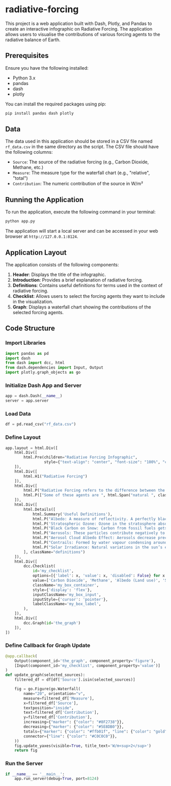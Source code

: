 # radiative-forcing

This project is a web application built with Dash, Plotly, and Pandas to create an interactive infographic on Radiative Forcing. The application allows users to visualise the contributions of various forcing agents to the radiative balance of Earth.

## Prerequisites

Ensure you have the following installed:

- Python 3.x
- pandas
- dash
- plotly

You can install the required packages using pip:

```sh
pip install pandas dash plotly
```

## Data

The data used in this application should be stored in a CSV file named `rf_data.csv` in the same directory as the script. The CSV file should have the following columns:

- `Source`: The source of the radiative forcing (e.g., Carbon Dioxide, Methane, etc.)
- `Measure`: The measure type for the waterfall chart (e.g., "relative", "total")
- `Contribution`: The numeric contribution of the source in W/m²

## Running the Application

To run the application, execute the following command in your terminal:

```sh
python app.py
```

The application will start a local server and can be accessed in your web browser at `http://127.0.0.1:8124`.

## Application Layout

The application consists of the following components:

1. **Header**: Displays the title of the infographic.
2. **Introduction**: Provides a brief explanation of radiative forcing.
3. **Definitions**: Contains useful definitions for terms used in the context of radiative forcing.
4. **Checklist**: Allows users to select the forcing agents they want to include in the visualization.
5. **Graph**: Displays a waterfall chart showing the contributions of the selected forcing agents.

## Code Structure

### Import Libraries

```python
import pandas as pd
import dash
from dash import dcc, html
from dash.dependencies import Input, Output
import plotly.graph_objects as go
```

### Initialize Dash App and Server

```python
app = dash.Dash(__name__)
server = app.server
```

### Load Data

```python
df = pd.read_csv("rf_data.csv")
```

### Define Layout

```python
app.layout = html.Div([
    html.Div([
        html.Pre(children="Radiative Forcing Infographic",
                 style={"text-align": "center", "font-size": "100%", "color": "black"})
    ]),
    html.Div([
        html.H1("Radiative Forcing")
    ]),
    html.Div([
        html.P("Radiative Forcing refers to the difference between the solar energy absorbed by Earth and the energy radiated back into space. A system in thermal balance has zero radiative forcing. Solar irradiance is the energy from the sun received per unit area per second (W/m²). A positive radiative forcing indicates more energy absorption than reflection, leading to warming, and vice versa. Here, we break down radiative forcing into its components, often called 'forcing agents', categorised by their sources.", className="intro"),
        html.P(["Some of these agents are ", html.Span("natural ", className="natural"), " while others are due to ", html.Span("human", className="human"), " activities."], className="agents"),
    ]),
    html.Div([
        html.Details([
            html.Summary('Useful Definitions'),
            html.P("Albedo: A measure of reflectivity. A perfectly black object (perfect absorber) has an albedo of 0, while a white object has an albedo of 1. For instance, replacing forests with agricultural land increases Earth's albedo as crops are more reflective than forests.", className="albedo"),
            html.P('Stratospheric Ozone: Ozone in the stratosphere absorbs energy and partially re-emits it back into space.', className="strozone"),
            html.P("Black Carbon on Snow: Carbon from fossil fuels gets trapped in ice, darkening it, reducing albedo, and causing the ice to absorb more sunlight.", className="blacksnow"),
            html.P("Aerosols: These particles contribute negatively to radiative forcing, but due to their short atmospheric lifetimes, they cannot offset the long-term effects of greenhouse gases.", className="aerosols"),
            html.P("Aerosol Cloud Albedo Effect: Aerosols decrease precipitation efficiency, inhibiting cloud formation, allowing more heat to radiate away at night that would otherwise be trapped by clouds."),
            html.P("Contrails: Formed by water vapour condensing around particles from aircraft engines. These ice clouds act like regular clouds, insulating the Earth and preventing heat from escaping."),
            html.P("Solar Irradiance: Natural variations in the sun’s energy as measured on Earth. This is the only truly non-anthropogenic source of radiative forcing.")
        ], className="definitions")
    ]),
    html.Div([
        dcc.Checklist(
            id='my_checklist',
            options=[{'label': x, 'value': x, 'disabled': False} for x in df['Source'].unique()],
            value=['Carbon Dioxide', 'Methane', 'Albedo (Land use)', 'Solar irradiance', 'Net total'],
            className='my_box_container',
            style={'display': 'flex'},
            inputClassName='my_box_input',
            inputStyle={'cursor': 'pointer'},
            labelClassName='my_box_label',
        ),
    ]),
    html.Div([
        dcc.Graph(id='the_graph')
    ]),
])
```

### Define Callback for Graph Update

```python
@app.callback(
    Output(component_id='the_graph', component_property='figure'),
    [Input(component_id='my_checklist', component_property='value')]
)
def update_graph(selected_sources):
    filtered_df = df[df['Source'].isin(selected_sources)]

    fig = go.Figure(go.Waterfall(
        name="20", orientation="v",
        measure=filtered_df['Measure'],
        x=filtered_df['Source'],
        textposition="inside",
        text=filtered_df['Contribution'],
        y=filtered_df['Contribution'],
        increasing={"marker": {"color": "#8F2738"}},
        decreasing={"marker": {"color": "#5E8DB0"}},
        totals={"marker": {"color": "#ffb01f", "line": {"color": "gold", "width": 3}}},
        connector={"line": {"color": "#C0C0C0"}},
    ))
    fig.update_yaxes(visible=True, title_text='W/m<sup>2</sup>')
    return fig
```

### Run the Server

```python
if __name__ == '__main__':
    app.run_server(debug=True, port=8124)
```
